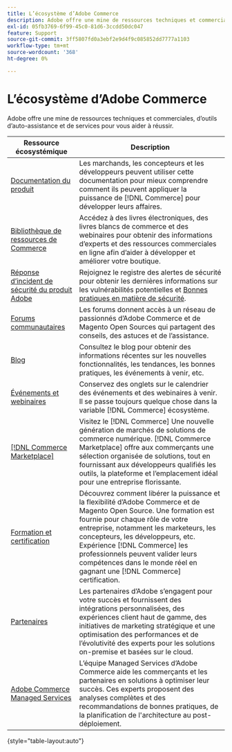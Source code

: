 ```yaml
---
title: L’écosystème d’Adobe Commerce
description: Adobe offre une mine de ressources techniques et commerciales, d’outils d’auto-assistance et de services pour aider les commerçants à réussir.
exl-id: 05fb3769-6f99-45c0-81d6-3ccdd50dc047
feature: Support
source-git-commit: 3ff5807fd0a3ebf2e9d4f9c085852dd7777a1103
workflow-type: tm+mt
source-wordcount: '368'
ht-degree: 0%

---
```


# L’écosystème d’Adobe Commerce

Adobe offre une mine de ressources techniques et commerciales, d’outils d’auto-assistance et de services pour vous aider à réussir.

| Ressource écosystémique | Description |
| ------------------ | ----------- |
| [Documentation du produit][1] | Les marchands, les concepteurs et les développeurs peuvent utiliser cette documentation pour mieux comprendre comment ils peuvent appliquer la puissance de [!DNL Commerce] pour développer leurs affaires. |
| [Bibliothèque de ressources de Commerce][3] | Accédez à des livres électroniques, des livres blancs de commerce et des webinaires pour obtenir des informations d’experts et des ressources commerciales en ligne afin d’aider à développer et améliorer votre boutique. |
| [Réponse d’incident de sécurité du produit Adobe][4] | Rejoignez le registre des alertes de sécurité pour obtenir les dernières informations sur les vulnérabilités potentielles et [Bonnes pratiques en matière de sécurité][5]. |
| [Forums communautaires][6] | Les forums donnent accès à un réseau de passionnés d’Adobe Commerce et de Magento Open Sources qui partagent des conseils, des astuces et de l’assistance. |
| [Blog][7] | Consultez le blog pour obtenir des informations récentes sur les nouvelles fonctionnalités, les tendances, les bonnes pratiques, les événements à venir, etc. |
| [Événements et webinaires][8] | Conservez des onglets sur le calendrier des événements et des webinaires à venir. Il se passe toujours quelque chose dans la variable [!DNL Commerce] écosystème. |
| [[!DNL Commerce Marketplace]][9] | Visitez le [!DNL Commerce] Une nouvelle génération de marchés de solutions de commerce numérique. [!DNL Commerce Marketplace] offre aux commerçants une sélection organisée de solutions, tout en fournissant aux développeurs qualifiés les outils, la plateforme et l’emplacement idéal pour une entreprise florissante. |
| [Formation et certification][10] | Découvrez comment libérer la puissance et la flexibilité d’Adobe Commerce et de Magento Open Source. Une formation est fournie pour chaque rôle de votre entreprise, notamment les marketeurs, les concepteurs, les développeurs, etc. Expérience [!DNL Commerce] les professionnels peuvent valider leurs compétences dans le monde réel en gagnant une [!DNL Commerce] certification. |
| [Partenaires][12] | Les partenaires d’Adobe s’engagent pour votre succès et fournissent des intégrations personnalisées, des expériences client haut de gamme, des initiatives de marketing stratégique et une optimisation des performances et de l’évolutivité des experts pour les solutions on-premise et basées sur le cloud. |
| [Adobe Commerce Managed Services][13] | L’équipe Managed Services d’Adobe Commerce aide les commerçants et les partenaires en solutions à optimiser leur succès. Ces experts proposent des analyses complètes et des recommandations de bonnes pratiques, de la planification de l&#39;architecture au post-déploiement. |

{style="table-layout:auto"}

[1]: https://experienceleague.adobe.com/docs/commerce.html
[3]: https://business.adobe.com/resources/main.html?Products+%26+Services=Commerce%252CCommerce%2520Cloud
[4]: https://helpx.adobe.com/security.html
[5]: https://www.adobe.com/content/dam/cc/en/security/pdfs/Adobe-Magento-Commerce-Best-Practices-Guide.pdf
[6]: https://community.magento.com/
[7]: https://business.adobe.com/blog/
[8]: https://www.adobe.com/events.html
[9]: https://marketplace.magento.com/
[10]: https://learning.adobe.com/catalog.html?solution=Adobe%20Commerce
[12]: https://business.adobe.com/products/magento/partners.html
[13]: https://business.adobe.com/products/magento/fully-managed-service.html
